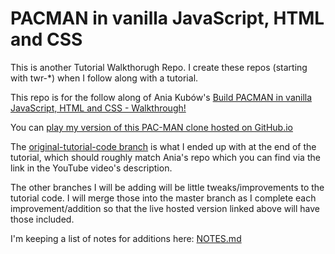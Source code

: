 # PACMAN in vanilla JavaScript, HTML and CSS

This is another Tutorial Walkthorugh Repo. I create these repos (starting with twr-*) when I follow along with a tutorial.

This repo is for the follow along of Ania Kubów's [Build PACMAN in vanilla JavaScript, HTML and CSS - Walkthrough!](https://www.youtube.com/watch?v=CeUGlSl2i4Q)

You can [play my version of this PAC-MAN clone hosted on GitHub.io](https://rgroves.github.io/twr-pac-man-in-pure-js/)

The [original-tutorial-code branch](https://github.com/rgroves/twr-pac-man-in-pure-js/tree/original-tutorial-code) is what I ended up with at the end of the tutorial, which should roughly match Ania's repo which you can find via the link in the YouTube video's description.

The other branches I will be adding will be little tweaks/improvements to the tutorial code. I will merge those into the master branch as I complete each improvement/addition so that the live hosted version linked above will have those included.

I'm keeping a list of notes for additions here: [NOTES.md](NOTES.MD)
